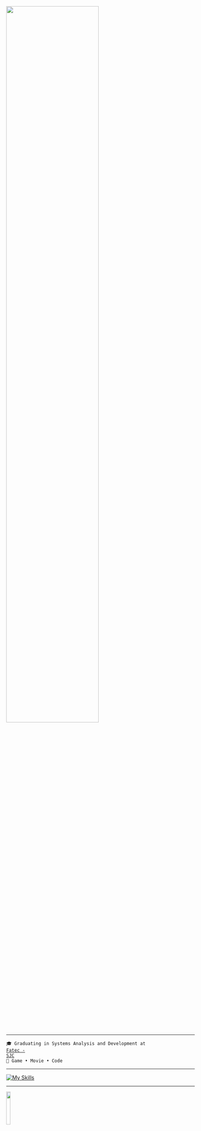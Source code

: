 <img src="https://readme-typing-svg.demolab.com?font=Inconsolata&weight=600&size=35&duration=6000&pause=300&color=B4B1F7FF&center=false&vCenter=false&multiline=true&random=false&width=1300&height=88&lines=print+('Hello,+welcome+to+my+Github+profile!;I'm+Sofia,+a+student+of+Systems+Analysis+and+Development+%E2%9C%A9')" width="70%"/>
<hr>

<code>🎓 Graduating in Systems Analysis and Development at <a href="https://fatecsjc-prd.azurewebsites.net" target="blank_">Fatec - SJC</a></code><br>
<code>👾 Game • Movie • Code</code>
<hr>

[![My Skills](https://skillicons.dev/icons?i=python,mysql,html,css,javascript)](https://skillicons.dev)
<hr>

<img src="https://images6.fanpop.com/image/photos/37500000/Chi-typing-on-a-computer-chis-sweet-home-chis-new-address-37597964-320-240.gif" width="15%" align="center" />
